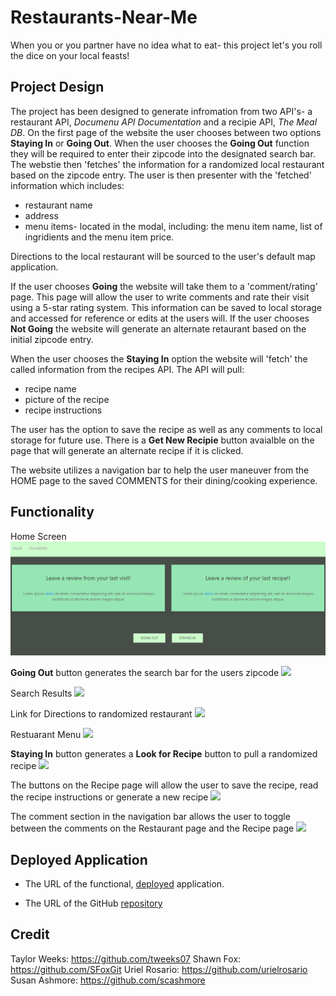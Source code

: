 # Restaurants-Near-Me
When you or you partner have no idea what to eat- this project let's you roll the dice on your local feasts!

## Project Design
The project has been designed to generate infromation from two API's- a restaurant API, *Documenu API Documentation*  and a recipie API, *The Meal DB*.  On the first page of the website the user chooses between two options **Staying In** or **Going Out**.  When the user chooses the **Going Out** function they will be required to enter their zipcode into the designated search bar.  The webstie then 'fetches' the information for a randomized local restaurant based on the zipcode entry.  The user is then presenter with the 'fetched' information which includes:  
- restaurant name
- address
- menu items- located in the modal, including: the menu item name, list of ingridients and the menu item price.  

Directions to the local restaurant will be sourced to the user's default map application.

If the user chooses **Going** the website will take them to a 'comment/rating' page.  This page will allow the user to write comments and rate their visit using a 5-star rating system.  This information can be saved to local storage and accessed for reference or edits at the users will.  If the user chooses **Not Going** the website will generate an alternate retaurant based on the initial zipcode entry.

When the user chooses the **Staying In** option the website will 'fetch' the called information from the recipes API.  The API will pull:
- recipe name
- picture of the recipe
- recipe instructions

The user has the option to save the recipe as well as any comments to local storage for future use.  There is a **Get New Recipie** button avaialble on the page that will generate an alternate recipe if it is clicked.

The website utilizes a navigation bar to help the user maneuver from the HOME page to the saved COMMENTS for their dining/cooking experience.

## Functionality

Home Screen
![](\assets\Images.PNG\projectshot1.PNG)

**Going Out** button generates the search bar for the users zipcode
![](\assets\Images.PNG\ProGoingOut.PNG)

Search Results
![](\assets\Images\ProjSearched.PNG)

Link for Directions to randomized restaurant
![](\assets\Images\ProjMap.PNG)

Restuarant Menu
![](assets\Images\ProjMenu.PNG)

**Staying In** button generates a **Look for Recipe** button to pull a randomized recipe
![](\assets\Images\ProjStayingIn.PNG)

The buttons on the Recipe page will allow the user to save the recipe, read the recipe instructions or generate a new recipe 
![](\assets\Images\ProjRecipe.PNG)

The comment section in the navigation bar allows the user to toggle between the comments on the Restaurant page and the Recipe page
![](assets\Images\ProjComments.PNG)




## Deployed Application

* The URL of the functional, [deployed](https://scashmore.github.io/Restaurants-Near-Me/) application.

* The URL of the GitHub [repository](https://github.com/scashmore/Restaurants-Near-Me)

## Credit
Taylor Weeks: https://github.com/tweeks07
Shawn Fox: https://github.com/SFoxGit
Uriel Rosario: https://github.com/urielrosario
Susan Ashmore: https://github.com/scashmore
